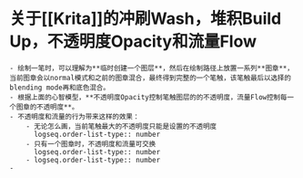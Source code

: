 # 关于[[Krita]]的冲刷Wash，堆积Build Up，不透明度Opacity和流量Flow
	- 绘制一笔时，可以理解为**临时创建一个图层**，然后在绘制路径上放置一系列**图章**，当前图章会以normal模式和之前的图章混合，最终得到完整的一个笔触，该笔触最后以选择的blending mode再和底色混合。
	- 根据上面的心智模型，**不透明度Opacity控制笔触图层的的不透明度，流量Flow控制每一个图章的不透明度**。
	- 不透明度和流量的行为带来这样的效果：
		- 无论怎么画，当前笔触最大的不透明度只能是设置的不透明度
		  logseq.order-list-type:: number
		- 只有一个图章时，不透明度和流量可交换
		  logseq.order-list-type:: number
		- logseq.order-list-type:: number
	-